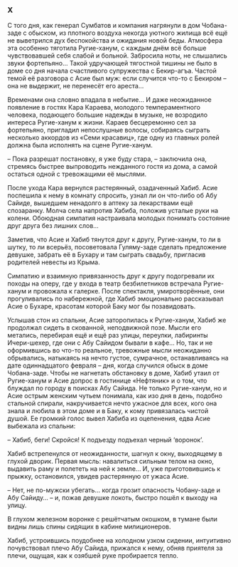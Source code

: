 ### Х

С того дня, как генерал Сумбатов и компания нагрянули в дом Чобана-заде с обыском, из плотного воздуха некогда уютного жилища всё ещё не выветрился дух беспокойства и ожидания новой беды.
Атмосфера эта особенно тяготила Ругие-ханум, с каждым днём всё больше чувствовавшей себя слабой и больной.
Забросила ноты, не слышались звуки фортепьяно...
Такой удручающей тягостной тишины не было в доме со дня начала счастливого супружества с Бекир-агъа.
Частой темой её разговора с Асие был муж: если случится что-то с Бекиром – она не выдержит, не перенесёт его ареста…

Временами она словно впадала в небытие…
И даже неожиданное появление в гостях Кара Караева, молодого темпераментного человека, подающего большие надежды в музыке, не возродило интереса Ругие-ханум к жизни.
Караев бесцеремонно сел за фортепьяно, пригладил непослушные волосы, собираясь сыграть несколько аккордов из «Семи красавиц», где одну из главных ролей должна была исполнять на сцене Ругие-ханум. 

– Пока разрешат постановку, я уже буду стара, – заключила она, стремясь быстрее выпроводить нежданного гостя из дома, а самой остаться одной с тревожащими её мыслями.

После ухода Кара вернулся растерянный, озадаченный Хабиб.
Асие поспешила к нему в комнату спросить, узнал ли он что-либо об Абу Сайиде, вышедшем ненадолго в аптеку за лекарствами ещё спозаранку.
Молча села напротив Хабиба, положив усталые руки на колени.
Обоюдная симпатия настраивала молодых понимать состояние друг друга без лишних слов…

Заметив, что Асие и Хабиб тянутся друг к другу, Ругие-ханум, то ли в шутку, то ли всерьёз, посоветовала Гуляму-заде сделать предложение девушке, забрать её в Бухару и там сыграть свадьбу, пригласив родителей невесты из Крыма.

Симпатию и взаимную привязанность друг к другу подогревали их походы на оперу, где у входа в театр безбилетников встречала Ругие-ханум и провожала к галерке.
После спектакля, умиротворённые, они прогуливались по набережной, где Хабиб эмоционально рассказывал Асие о Бухаре, красотам которой Баку мог бы позавидовать.

Услышав стон из спальни, Асие заторопилась к Ругие-ханум, Хабиб же продолжал сидеть в скованной, неподвижной позе.
Мысли его метались, перебирая ещё и ещё раз улицы, переулки, лабиринты Ичери-шexep, где они с Абу Сайидом бывали в кафе...
Но, так и не оформившись во что-то реальное, тревожные мысли неожиданно обрывались, натыкаясь на нечто густое, сумрачное, останавливаясь на дате одиннадцатого февраля – дня, когда случился обыск в доме Чобана-заде. 
Чтобы не нагнетать обстановку в доме, Хабиб утаил от Ругие-ханум и Асие допрос в гостинице «Нефтяник» и о том, что блуждал по городу в поисках Абу Сайида. 
Не только Ругие-ханум, но и Асие острым женским чутьем понимала, как изо дня в день, подобно стальной спирали, накручивается нечто ужасное для всех, кого она знала и любила в этом доме и в Баку, к кому привязалась чистой душой.
Ее громкий голос вывел Хабиба из оцепенения, едва Асие выбежала из спальни:

– Хабиб, беги!
Скройся!
К подъезду подъехал черный ‘воронок’. 

Хабиб встрепенулся от неожиданности, шагнул к окну, выходящему в глухой дворик.
Первая мысль: навалиться сильным телом на окно, выдавить раму и полететь на ней к земле...
И, уже приготовившись к прыжку, остановился, увидев растерянную от ужаса Асие. 

– Нет, не по-мужски убегать… когда грозит опасность Чобану-заде и Абу Сайиду… – и, пожав девушке локоть, быстро пошёл к выходу на улицу.

В глухом железном воронке с решётчатым окошком, в тумане были видны лишь спины сидящих в кабине милиционеров.

Хабиб, устроившись поудобнее на холодном узком сидении, интуитивно почувствовал плечо Абу Сайида, прижался к нему, обняв приятеля за плечи, ощущая, как к озябшей руке пробирается тепло.
